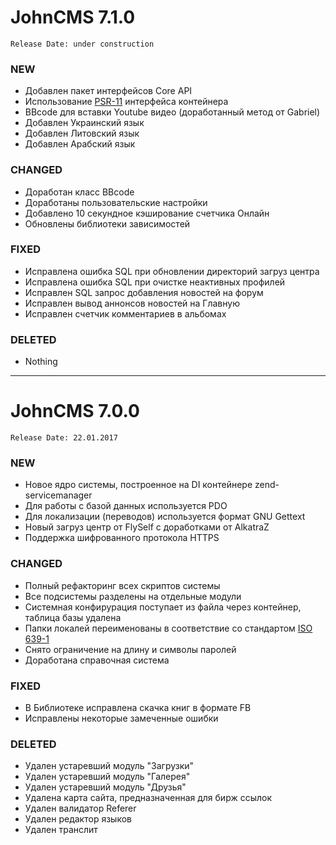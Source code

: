 # JohnCMS 7.1.0  
`Release Date: under construction`

### NEW
- Добавлен пакет интерфейсов Core API
- Использование [PSR-11](https://github.com/php-fig/fig-standards/blob/master/accepted/PSR-11-container.md) интерфейса контейнера
- BBcode для вставки Youtube видео (доработанный метод от Gabriel)
- Добавлен Украинский язык
- Добавлен Литовский язык
- Добавлен Арабский язык
  
### CHANGED
- Доработан класс BBcode
- Доработаны пользовательские настройки
- Добавлено 10 секундное кэширование счетчика Онлайн
- Обновлены библиотеки зависимостей

### FIXED
- Исправлена ошибка SQL при обновлении директорий загруз центра
- Исправлена ошибка SQL при очистке неактивных профилей
- Исправлен SQL запрос добавления новостей на форум
- Исправлен вывод аннонсов новостей на Главную
- Исправлен счетчик комментариев в альбомах
  
### DELETED
- Nothing

------------------------------------------------------------

# JohnCMS 7.0.0  
`Release Date: 22.01.2017`

### NEW
- Новое ядро системы, построенное на DI контейнере zend-servicemanager
- Для работы с базой данных используется PDO
- Для локализации (переводов) используется формат GNU Gettext  
- Новый загруз центр от FlySelf с доработками от AlkatraZ
- Поддержка шифрованного протокола HTTPS
  
### CHANGED
- Полный рефакторинг всех скриптов системы
- Все подсистемы разделены на отдельные модули
- Системная конфирурация поступает из файла через контейнер, таблица базы удалена
- Папки локалей переименованы в соответствие со стандартом [ISO 639-1](https://en.wikipedia.org/wiki/List_of_ISO_639-1_codes)
- Снято ограничение на длину и символы паролей
- Доработана справочная система

### FIXED
- В Библиотеке исправлена скачка книг в формате FB
- Исправлены некоторые замеченные ошибки
  
### DELETED
- Удален устаревший модуль "Загрузки"
- Удален устаревший модуль "Галерея"
- Удален устаревший модуль "Друзья"
- Удалена карта сайта, предназначенная для бирж ссылок
- Удален валидатор Referer
- Удален редактор языков
- Удален транслит
